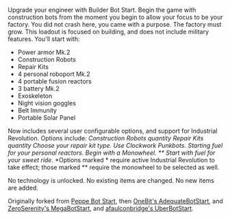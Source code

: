 Upgrade your engineer with Builder Bot Start. Begin the game with construction bots from the moment you begin to allow your focus to be your factory. You did not crash here, you came with a purpose. The factory must grow. This loadout is focused on building, and does not include military features. You'll start with:

* Power armor Mk.2
* Construction Robots
* Repair Kits
* 4 personal roboport Mk.2
* 4 portable fusion reactors
* 3 battery Mk.2
* Exoskeleton
* Night vision goggles
* Belt Immunity
* Portable Solar Panel

Now includes several user configurable options, and support for Industrial Revolution.
Options include:
*Construction Robots quantity
*Repair Kits quantity
*Choose your repair kit type.*
*Use Clockwork Punkbots.*
*Starting fuel for your personal reactors.*
*Begin with a Monowheel.*
** Start with fuel for your sweet ride.**
*Options marked * require active Industrial Revolution to take effect; those marked ** require the monowheel to be selected as well.

No technology is unlocked. No existing items are changed. No new items are added.

Originally forked from [Peppe Bot Start](https://mods.factorio.com/mods/Peppe/PeppeBotStart), then [OneBit's AdequateBotStart](https://mods.factorio.com/mods/onebit/AdequateBotStart), and [ZeroSerenity's MegaBotStart](https://mods.factorio.com/mod/MegaBotStart), and [afaulconbridge's UberBotStart](https://github.com/afaulconbridge/UberBotStart).
